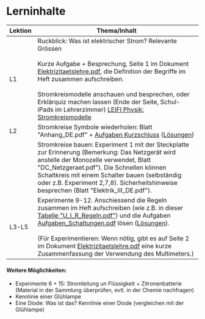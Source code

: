 # Lerninhalte

|Lektion|Thema/Inhalt| 
| --- | --- |
|L1|Ruckblick: Was ist elektrischer Strom? Relevante Grössen  <br /> <br /> Kurze Aufgabe + Besprechung, Seite 1 im Dokument [Elektrizitaetslehre.pdf](Elektrizitaetslehre.pdf), die Definition der Begriffe im Heft zusammen aufschreiben. <br /> <br />  Stromkreismodelle anschauen und besprechen, oder Erklärquiz machen lassen (Ende der Seite, Schul-iPads im Lehrerzimmer) [LEIFI Physik: Stromkreismodelle](https://www.leifiphysik.de/elektrizitaetslehre/einfache-stromkreise/grundwissen/stromkreismodelle)|
|L2| Stromkreise Symbole wiederholen: Blatt "Anhang_DE.pdf" + [Aufgaben Kurzschluss](Aufgaben_Kurzschluss.pdf) ([Lösungen](solutions/Aufgaben_Kurzschluss_Loesungen.pdf))| 
|  |Stromkreise bauen: Experiment 1 mit der Steckplatte zur Erinnerung (Bemerkung: Das Netzgerät wird anstelle der Monozelle verwendet, Blatt "DC_Netzgeraet.pdf"). Die Schnellen können Schaltkreis mit einem Schalter bauen (selbständig oder z.B. Experiment 2,7,8). Sicherheitshinweise besprechen (Blatt "Elektrik_III_DE.pdf").|
|L3-L5| Experimente 9-12. Anschiessend die Regeln zusammen im Heft aufschreiben (wie z.B. in dieser [Tabelle "U_I_R_Regeln.pdf"](U_I_R_Regeln.pdf)) und die Aufgaben [Aufgaben_Schaltungen.pdf](Aufgaben_Schaltungen.pdf) lösen ([Lösungen](./solutions/Aufgaben_Schaltungen_Loesungen-ausfuehrlich_s.pdf)). <br /> <br /> (Für Experimentieren: Wenn nötig, gibt es auf Seite 2 im Dokument [Elektrizitaetslehre.pdf](Elektrizitaetslehre.pdf) eine kurze Zusammenfassung der Verwendung des Multimeters.)|


#### Weitere Möglichkeiten:
- Experimente 6 + 15: Stromleitung un Flüssigkeit + Zitronenbatterie (Material in der Sammlung überprüfen, evtl. in der Chemie nachfragen)
- Kennlinie einer Glühlampe
- Eine Diode: Was ist das? Kennlinie einer Diode (vergleichen mit der Glühlampe)